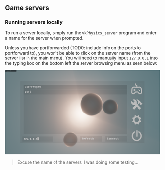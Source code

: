 ## Game servers

### Running servers locally

To run a server locally, simply run the `vkPhysics_server` program and enter a name for the server when prompted.

Unless you have portforwarded (TODO: include info on the ports to portforward to), you won't be able to click on the server name (from the server list in the main menu). You will need to manually input `127.0.0.1` into the typing box on the bottom left the server browsing menu as seen below:

![photo](/assets/screenshots/servers127.png)

> Excuse the name of the servers, I was doing some testing...

